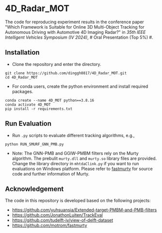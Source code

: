 # 4D_Radar_MOT

The code for reproducing experiment results in the conference paper "Which Framework is Suitable for Online 3D Multi-Object Tracking for Autonomous Driving with Automotive 4D Imaging Radar?" in *35th IEEE Intelligent Vehicles Symposium (IV 2024)*, # Oral Presentation (Top 5%) #.

## Installation
- Clone the repository and enter the directory.
```
git clone https://github.com/dinggh0817/4D_Radar_MOT.git
cd 4D_Radar_MOT
```
- For conda users, create the python environment and install required packages.
```
conda create --name 4D_MOT python==3.8.16
conda activate 4D_MOT
pip install -r requirements.txt
```

## Run Evaluation
- Run `.py` scripts to evaluate different tracking algorithms, e.g.,
```
python RUN_SMURF_GNN_PMB.py
```
- Note: The GNN-PMB and GGIW-PMBM filters rely on the Murty algorithm. The prebulit `murty.dll` and `murty.so` library files are provided. Change the library directory in `mhtdaClink.py` if you want to run evaluations on Windows platform. Please refer to [fastmurty](https://github.com/motrom/fastmurty) for source code and further information of Murty.

## Acknowledgement
The code in this repository is developed based on the following projects:
- https://github.com/yuhsuansia/Extended-target-PMBM-and-PMB-filters
- https://github.com/JonathonLuiten/TrackEval
- https://github.com/tudelft-iv/view-of-delft-dataset
- https://github.com/motrom/fastmurty
